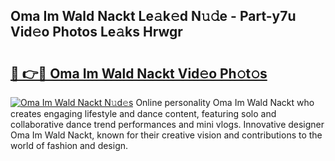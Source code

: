 ## Oma Im Wald Nackt Le𝚊k𝚎d N𝚞𝚍e - Part-y7u Vid𝚎o Photos Le𝚊ks Hrwgr

# <h2><a href="http://fb0jgd4.evod.top/?m=Oma+Im+Wald+Nackt">🔗 👉🔴 Oma Im Wald Nackt Vid𝚎o Ph𝚘t𝚘s</a></h2>

[![Oma Im Wald Nackt N𝚞d𝚎s](https://i.imgur.com/8V9OHl7.gif)](http://fb0jgd4.evod.top/?m=Oma+Im+Wald+Nackt)
Online personality Oma Im Wald Nackt who creates engaging lifestyle and dance content, featuring solo and collaborative dance trend performances and mini vlogs. Innovative designer Oma Im Wald Nackt, known for their creative vision and contributions to the world of fashion and design. 
